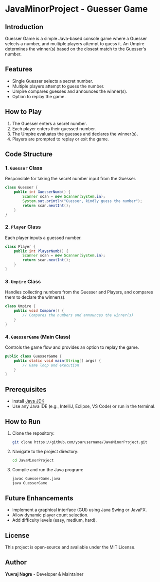 # JavaMinorProject - Guesser Game

## Introduction
Guesser Game is a simple Java-based console game where a Guesser selects a number, and multiple players attempt to guess it. An Umpire determines the winner(s) based on the closest match to the Guesser's number.

## Features
- Single Guesser selects a secret number.
- Multiple players attempt to guess the number.
- Umpire compares guesses and announces the winner(s).
- Option to replay the game.

## How to Play
1. The Guesser enters a secret number.
2. Each player enters their guessed number.
3. The Umpire evaluates the guesses and declares the winner(s).
4. Players are prompted to replay or exit the game.

## Code Structure
### 1. `Guesser` Class
Responsible for taking the secret number input from the Guesser.
```java
class Guesser {
    public int GuesserNumb() {
        Scanner scan = new Scanner(System.in);
        System.out.println("Guesser, kindly guess the number");
        return scan.nextInt();
    }
}
```

### 2. `Player` Class
Each player inputs a guessed number.
```java
class Player {
    public int PlayerNumb() {
        Scanner scan = new Scanner(System.in);
        return scan.nextInt();
    }
}
```

### 3. `Umpire` Class
Handles collecting numbers from the Guesser and Players, and compares them to declare the winner(s).
```java
class Umpire {
    public void Compare() {
        // Compares the numbers and announces the winner(s)
    }
}
```

### 4. `GuesserGame` (Main Class)
Controls the game flow and provides an option to replay the game.
```java
public class GuesserGame {
    public static void main(String[] args) {
        // Game loop and execution
    }
}
```

## Prerequisites
- Install [Java JDK](https://www.oracle.com/java/technologies/javase-downloads.html)
- Use any Java IDE (e.g., IntelliJ, Eclipse, VS Code) or run in the terminal.

## How to Run
1. Clone the repository:
   ```sh
   git clone https://github.com/yourusername/JavaMinorProject.git
   ```
2. Navigate to the project directory:
   ```sh
   cd JavaMinorProject
   ```
3. Compile and run the Java program:
   ```sh
   javac GuesserGame.java
   java GuesserGame
   ```

## Future Enhancements
- Implement a graphical interface (GUI) using Java Swing or JavaFX.
- Allow dynamic player count selection.
- Add difficulty levels (easy, medium, hard).

## License
This project is open-source and available under the MIT License.

## Author
**Yuvraj Nagre** - Developer & Maintainer

